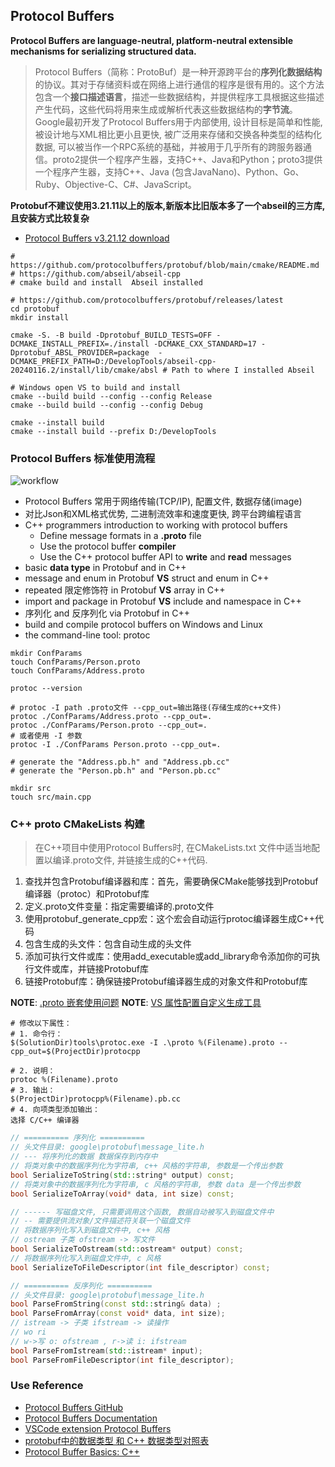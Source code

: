 ## Protocol Buffers

**Protocol Buffers are language-neutral, platform-neutral extensible mechanisms for serializing structured data.**

> Protocol Buffers（简称：ProtoBuf）是一种开源跨平台的**序列化数据结构**的协议。其对于存储资料或在网络上进行通信的程序是很有用的。这个方法包含一个**接口描述语言**，描述一些数据结构，并提供程序工具根据这些描述产生代码，这些代码将用来生成或解析代表这些数据结构的**字节流**。Google最初开发了Protocol Buffers用于内部使用, 设计目标是简单和性能, 被设计地与XML相比更小且更快, 被广泛用来存储和交换各种类型的结构化数据, 可以被当作一个RPC系统的基础，并被用于几乎所有的跨服务器通信。proto2提供一个程序产生器，支持C++、Java和Python；proto3提供一个程序产生器，支持C++、Java (包含JavaNano)、Python、Go、Ruby、Objective-C、C#、JavaScript。

**Protobuf不建议使用3.21.11以上的版本,新版本比旧版本多了一个abseil的三方库,且安装方式比较复杂**
- [Protocol Buffers v3.21.12 download](https://github.com/protocolbuffers/protobuf/releases/tag/v21.12)

```shell
# https://github.com/protocolbuffers/protobuf/blob/main/cmake/README.md
# https://github.com/abseil/abseil-cpp
# cmake build and install  Abseil installed 

# https://github.com/protocolbuffers/protobuf/releases/latest
cd protobuf
mkdir install

cmake -S. -B build -Dprotobuf_BUILD_TESTS=OFF -DCMAKE_INSTALL_PREFIX=./install -DCMAKE_CXX_STANDARD=17 -Dprotobuf_ABSL_PROVIDER=package  -DCMAKE_PREFIX_PATH=D:/DevelopTools/abseil-cpp-20240116.2/install/lib/cmake/absl # Path to where I installed Abseil

# Windows open VS to build and install
cmake --build build --config --config Release
cmake --build build --config --config Debug

cmake --install build
cmake --install build --prefix D:/DevelopTools

```

### Protocol Buffers 标准使用流程

![workflow](https://protobuf.dev/images/protocol-buffers-concepts.png)

- Protocol Buffers 常用于网络传输(TCP/IP), 配置文件, 数据存储(image)
- 对比Json和XML格式优势, 二进制流效率和速度更快, 跨平台跨编程语言
- C++ programmers introduction to working with protocol buffers
    - Define message formats in a **.proto** file
    - Use the protocol buffer **compiler**
    - Use the C++ protocol buffer API to **write** and **read** messages
- basic **data type** in Protobuf and in C++
- message and enum in Protobuf **VS** struct and enum in C++
- repeated 限定修饰符 in Protobuf **VS** array in C++
- import and package in Protobuf **VS** include and namespace in C++
- 序列化 and 反序列化 via Protobuf in C++
- build and compile protocol buffers on Windows and Linux
- the command-line tool: protoc

```shell
mkdir ConfParams
touch ConfParams/Person.proto
touch ConfParams/Address.proto

protoc --version

# protoc -I path .proto文件 --cpp_out=输出路径(存储生成的c++文件)
protoc ./ConfParams/Address.proto --cpp_out=.
protoc ./ConfParams/Person.proto --cpp_out=.
# 或者使用 -I 参数
protoc -I ./ConfParams Person.proto --cpp_out=.

# generate the "Address.pb.h" and "Address.pb.cc" 
# generate the "Person.pb.h" and "Person.pb.cc" 

mkdir src
touch src/main.cpp

```

### C++ proto CMakeLists 构建
> 在C++项目中使用Protocol Buffers时, 在CMakeLists.txt 文件中适当地配置以编译.proto文件, 并链接生成的C++代码.

1. 查找并包含Protobuf编译器和库：首先，需要确保CMake能够找到Protobuf编译器（protoc）和Protobuf库
2. 定义.proto文件变量：指定需要编译的.proto文件
3. 使用protobuf_generate_cpp宏：这个宏会自动运行protoc编译器生成C++代码
4. 包含生成的头文件：包含自动生成的头文件
5. 添加可执行文件或库：使用add_executable或add_library命令添加你的可执行文件或库，并链接Protobuf库
6. 链接Protobuf库：确保链接Protobuf编译器生成的对象文件和Protobuf库

**NOTE**: [.proto 嵌套使用问题](https://oldpan.me/archives/protobuf-cmake-right-usage)
**NOTE**: [VS 属性配置自定义生成工具](https://blog.csdn.net/oLuoJinFanHua12/article/details/104993853)

```shell
# 修改以下属性：
# 1. 命令行：
$(SolutionDir)tools\protoc.exe -I .\proto %(Filename).proto --cpp_out=$(ProjectDir)protocpp

# 2. 说明： 
protoc %(Filename).proto
# 3. 输出： 
$(ProjectDir)protocpp%(Filename).pb.cc
# 4. 向项类型添加输出： 
选择 C/C++ 编译器
```


```C++
// ========== 序列化 ==========
// 头文件目录: google\protobuf\message_lite.h
// --- 将序列化的数据 数据保存到内存中
// 将类对象中的数据序列化为字符串, c++ 风格的字符串, 参数是一个传出参数
bool SerializeToString(std::string* output) const;
// 将类对象中的数据序列化为字符串, c 风格的字符串, 参数 data 是一个传出参数
bool SerializeToArray(void* data, int size) const;

// ------ 写磁盘文件, 只需要调用这个函数, 数据自动被写入到磁盘文件中
// -- 需要提供流对象/文件描述符关联一个磁盘文件
// 将数据序列化写入到磁盘文件中, c++ 风格
// ostream 子类 ofstream -> 写文件
bool SerializeToOstream(std::ostream* output) const;
// 将数据序列化写入到磁盘文件中, c 风格
bool SerializeToFileDescriptor(int file_descriptor) const;

// ========== 反序列化 ==========
// 头文件目录: google\protobuf\message_lite.h
bool ParseFromString(const std::string& data) ;
bool ParseFromArray(const void* data, int size);
// istream -> 子类 ifstream -> 读操作
// wo ri
// w->写 o: ofstream , r->读 i: ifstream
bool ParseFromIstream(std::istream* input);
bool ParseFromFileDescriptor(int file_descriptor);

```

### Use Reference
- [Protocol Buffers GitHub](https://github.com/protocolbuffers/protobuf)
- [Protocol Buffers Documentation](https://protobuf.dev/)
- [VSCode extension Protocol Buffers](https://marketplace.visualstudio.com/items?itemName=zxh404.vscode-proto3)
- [protobuf中的数据类型 和 C++ 数据类型对照表](https://subingwen.cn/cpp/protobuf/)
- [Protocol Buffer Basics: C++](https://protobuf.dev/getting-started/cpptutorial/)

